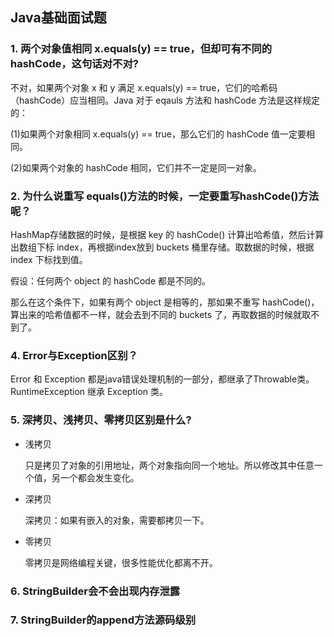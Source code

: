## Java基础面试题

### 1. 两个对象值相同 x.equals(y) == true，但却可有不同的 hashCode，这句话对不对?

不对，如果两个对象 x 和 y 满足 x.equals(y) == true，它们的哈希码（hashCode）应当相同。Java 对于 eqauls 方法和 hashCode 方法是这样规定的：

(1)如果两个对象相同 x.equals(y) == true，那么它们的 hashCode 值一定要相同。

(2)如果两个对象的 hashCode 相同，它们并不一定是同一对象。 

### 2. 为什么说重写 equals()方法的时候，一定要重写hashCode()方法呢？

HashMap存储数据的时候，是根据 key 的 hashCode() 计算出哈希值，然后计算出数组下标 index，再根据index放到 buckets 桶里存储。取数据的时候，根据 index 下标找到值。

假设：任何两个 object 的 hashCode 都是不同的。

那么在这个条件下，如果有两个 object 是相等的，那如果不重写 hashCode()，算出来的哈希值都不一样，就会去到不同的 buckets 了，再取数据的时候就取不到了。

### 4. Error与Exception区别？

Error 和 Exception 都是java错误处理机制的一部分，都继承了Throwable类。RuntimeException 继承 Exception 类。

### 5. 深拷贝、浅拷贝、零拷贝区别是什么?

* 浅拷贝

  只是拷贝了对象的引用地址，两个对象指向同一个地址。所以修改其中任意一个值，另一个都会发生变化。

* 深拷贝

  深拷贝：如果有嵌入的对象，需要都拷贝一下。
  
* 零拷贝

  零拷贝是网络编程关键，很多性能优化都离不开。

### 6. StringBuilder会不会出现内存泄露



### 7. StringBuilder的append方法源码级别

